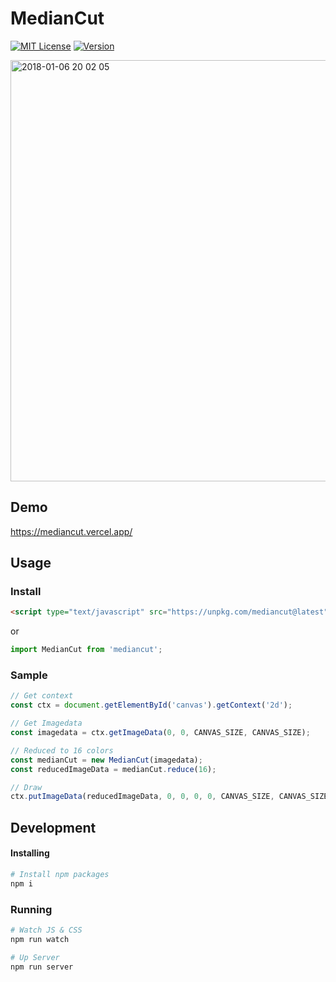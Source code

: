 # MedianCut

[![MIT License](http://img.shields.io/badge/license-MIT-blue.svg?style=flat)](https://github.com/t4y3/mediancut/blob/master/LICENSE)
[![Version](https://img.shields.io/badge/dynamic/json.svg?label=version&colorB=5f9ea0&query=$.version&uri=https:%2F%2Fraw.githubusercontent.com%2Ft4y3%2Fmediancut%2Fmaster%2Fpackage.json&prefix=v)](https://www.npmjs.com/package/mediancut)

<img width="674" alt="2018-01-06 20 02 05" src="https://user-images.githubusercontent.com/9010553/107115666-8d0ef580-68b1-11eb-8279-59ebe43ee41d.png">

## Demo
https://mediancut.vercel.app/

## Usage

### Install

```html
<script type="text/javascript" src="https://unpkg.com/mediancut@latest"></script>
```

or

```js
import MedianCut from 'mediancut';
```

### Sample

```js
// Get context
const ctx = document.getElementById('canvas').getContext('2d');

// Get Imagedata
const imagedata = ctx.getImageData(0, 0, CANVAS_SIZE, CANVAS_SIZE);

// Reduced to 16 colors
const medianCut = new MedianCut(imagedata);
const reducedImageData = medianCut.reduce(16);

// Draw
ctx.putImageData(reducedImageData, 0, 0, 0, 0, CANVAS_SIZE, CANVAS_SIZE);
```

## Development

#### Installing
```sh
# Install npm packages
npm i
```

### Running
```sh
# Watch JS & CSS
npm run watch

# Up Server
npm run server
```
